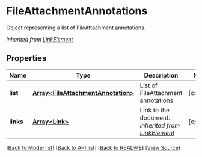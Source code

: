 ﻿# FileAttachmentAnnotations
Object representing a list of FileAttachment annotations.

*Inherited from [LinkElement](LinkElement.md)*
## Properties
Name | Type | Description | Notes
------------ | ------------- | ------------- | -------------
**list** | [**Array&lt;FileAttachmentAnnotation&gt;**](FileAttachmentAnnotation.md) | List of FileAttachment annotations. | [optional]
**links** | [**Array&lt;Link&gt;**](Link.md) | Link to the document.<br />*Inherited from [LinkElement](LinkElement.md)* | [optional]

[[Back to Model list]](../README.md#documentation-for-models) [[Back to API list]](../README.md#documentation-for-api-endpoints) [[Back to README]](../README.md) [[View Source]](../src/models/fileAttachmentAnnotations.ts)

